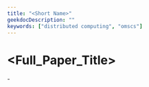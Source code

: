 ```yaml
---
title: "<Short Name>"
geekdocDescription: ""
keywords: ["distributed computing", "omscs"]
---
```

# <Full_Paper_Title>
\- <Authors>


